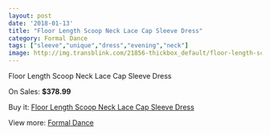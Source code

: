 ```yaml
---
layout: post
date: '2018-01-13'
title: "Floor Length Scoop Neck Lace Cap Sleeve Dress"
category: Formal Dance
tags: ["sleeve","unique","dress","evening","neck"]
image: http://img.transblink.com/21856-thickbox_default/floor-length-scoop-neck-lace-cap-sleeve-dress.jpg
---
```

Floor Length Scoop Neck Lace Cap Sleeve Dress

On Sales: **$378.99**
<a href="https://www.transblink.com/en/formal-dance/6927-floor-length-scoop-neck-lace-cap-sleeve-dress.html"><amp-img layout="responsive" width="600" height="600" src="//img.transblink.com/21856-thickbox_default/floor-length-scoop-neck-lace-cap-sleeve-dress.jpg" alt="Floor Length Scoop Neck Lace Cap Sleeve Dress 0" /></a>
<a href="https://www.transblink.com/en/formal-dance/6927-floor-length-scoop-neck-lace-cap-sleeve-dress.html"><amp-img layout="responsive" width="600" height="600" src="//img.transblink.com/21858-thickbox_default/floor-length-scoop-neck-lace-cap-sleeve-dress.jpg" alt="Floor Length Scoop Neck Lace Cap Sleeve Dress 1" /></a>
<a href="https://www.transblink.com/en/formal-dance/6927-floor-length-scoop-neck-lace-cap-sleeve-dress.html"><amp-img layout="responsive" width="600" height="600" src="//img.transblink.com/21857-thickbox_default/floor-length-scoop-neck-lace-cap-sleeve-dress.jpg" alt="Floor Length Scoop Neck Lace Cap Sleeve Dress 2" /></a>

Buy it: [Floor Length Scoop Neck Lace Cap Sleeve Dress](https://www.transblink.com/en/formal-dance/6927-floor-length-scoop-neck-lace-cap-sleeve-dress.html "Floor Length Scoop Neck Lace Cap Sleeve Dress")

View more: [Formal Dance](https://www.transblink.com/en/6-formal-dance "Formal Dance")